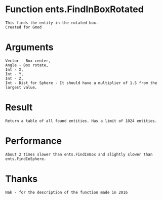 # Function ents.FindInBoxRotated

	This finds the entity in the rotated box.
	Created for Gmod

# Arguments

	Vector - Box center,
	Angle - Box rotate,
	Int - X,
	Int - Y,
	Int - Z,
	Int - Dist for Sphere - It should have a multiplier of 1.5 from the largest value.

# Result

	Return a table of all found entities. Has a limit of 1024 entities.

# Performance

	About 2 times slower than ents.FindInBox and slightly slower than ents.FindInSphere.
	
# Thanks

	Nak - for the description of the function made in 2016
